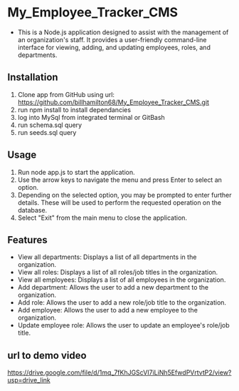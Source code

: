 # My_Employee_Tracker_CMS

* This is a Node.js application designed to assist with the management of an organization's staff. It provides a user-friendly command-line interface for viewing, adding, and updating employees, roles, and departments.


## Installation
1. Clone app from GitHub using url: https://github.com/billhamilton68/My_Employee_Tracker_CMS.git
2. run npm install to install dependancies
3. log into MySql from integrated terminal or GitBash
4. run schema.sql query
5. run seeds.sql query  

## Usage
1. Run node app.js to start the application.
2. Use the arrow keys to navigate the menu and press Enter to select an option.
3. Depending on the selected option, you may be prompted to enter further details. These will be used to perform the requested operation on the database.
4. Select "Exit" from the main menu to close the application.

## Features
* View all departments: Displays a list of all departments in the organization.
* View all roles: Displays a list of all roles/job titles in the organization.
* View all employees: Displays a list of all employees in the organization.
* Add department: Allows the user to add a new department to the organization.
* Add role: Allows the user to add a new role/job title to the organization.
* Add employee: Allows the user to add a new employee to the organization.
* Update employee role: Allows the user to update an employee's role/job title.

## url to demo video
https://drive.google.com/file/d/1mq_7fKhJGScVI7iLiNh5EfwdPVrtvtP2/view?usp=drive_link
